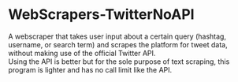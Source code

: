 # WebScrapers-TwitterNoAPI
A webscraper that takes user input about a certain query (hashtag, username, or search term) and scrapes the platform for tweet data,<br>
without making use of the official Twitter API. <br>
Using the API is better but for the sole purpose of text scraping, this program is lighter and has no call limit like the API.
